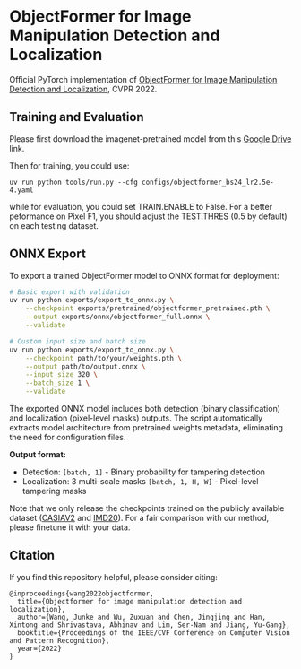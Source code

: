 # ObjectFormer for Image Manipulation Detection and Localization

Official PyTorch implementation of [ObjectFormer for Image Manipulation Detection and Localization](https://arxiv.org/abs/2203.14681), CVPR 2022.

## Training and Evaluation

Please first download the imagenet-pretrained model from this [Google Drive](https://drive.google.com/file/d/1I-H58ldwwvoKD1GX0jdlNJGA9hqgYNKy/view?usp=sharing) link.

Then for training, you could use:

```
uv run python tools/run.py --cfg configs/objectformer_bs24_lr2.5e-4.yaml
```

while for evaluation, you could set TRAIN.ENABLE to False. For a better peformance on Pixel F1, you should adjust the TEST.THRES (0.5 by default) on each testing dataset.

## ONNX Export

To export a trained ObjectFormer model to ONNX format for deployment:

```bash
# Basic export with validation
uv run python exports/export_to_onnx.py \
    --checkpoint exports/pretrained/objectformer_pretrained.pth \
    --output exports/onnx/objectformer_full.onnx \
    --validate

# Custom input size and batch size
uv run python exports/export_to_onnx.py \
    --checkpoint path/to/your/weights.pth \
    --output path/to/output.onnx \
    --input_size 320 \
    --batch_size 1 \
    --validate
```

The exported ONNX model includes both detection (binary classification) and localization (pixel-level masks) outputs. The script automatically extracts model architecture from pretrained weights metadata, eliminating the need for configuration files.

**Output format:**
- Detection: `[batch, 1]` - Binary probability for tampering detection
- Localization: 3 multi-scale masks `[batch, 1, H, W]` - Pixel-level tampering masks

Note that we only release the checkpoints trained on the publicly available dataset ([CASIAV2](https://drive.google.com/file/d/1vd7o7JI-_EukyplskeuSWuham4iCWuTq/view?usp=sharing) and [IMD20](https://drive.google.com/file/d/1IWQvoMl9iaefCLbF5gXVbdB2ICfSXLPP/view?usp=sharing)). For a fair comparison with our method, please finetune it with your data.

## Citation
If you find this repository helpful, please consider citing:
```
@inproceedings{wang2022objectformer,
  title={Objectformer for image manipulation detection and localization},
  author={Wang, Junke and Wu, Zuxuan and Chen, Jingjing and Han, Xintong and Shrivastava, Abhinav and Lim, Ser-Nam and Jiang, Yu-Gang},
  booktitle={Proceedings of the IEEE/CVF Conference on Computer Vision and Pattern Recognition},
  year={2022}
}
```
